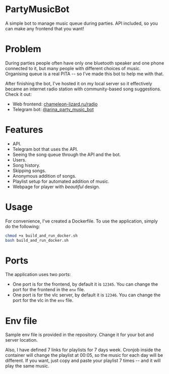 # PartyMusicBot

A simple bot to manage music queue during parties. API included, so you can make any frontend that you want! 

# Problem

During parties people often have only one bluetooth speaker and one phone connected to it, but many people with different
choices of music. Organising queue is a real PITA -- so I've made this bot to help me with that.

After finishing the bot, I've hosted it on my local server so it effectively became an internet radio station with
community-based song suggestions. Check it out:

- Web frontend: [chameleon-lizard.ru/radio](http://chameleon-lizard.ru:81/radio)
- Telegram bot: [@arina_party_music_bot](https://t.me/arina_party_music_bot)

# Features

- API.
- Telegram bot that uses the API.
- Seeing the song queue through the API and the bot.
- Users.
- Song history.
- Skipping songs.
- Anonymous addition of songs.
- Playlist setup for automated addition of music.
- Webpage for player with *beautiful* design.

# Usage

For convenience, I've created a Dockerfile. To use the application, simply do the following:

```bash
chmod +x build_and_run_docker.sh
bash build_and_run_docker.sh
```

# Ports

The application uses two ports:

- One port is for the frontend, by default it is `12345`. You can change the port for the frontend in the `env` file.
- One port is for the vlc server, by default it is `12346`. You can change the port for the vlc in the `env` file.

# Env file

Sample env file is provided in the repository. Change it for your bot and server location.

Also, I have defined 7 links for playlists for 7 days week. Cronjob inside the container will change the playlist at 
00:05, so the music for each day will be different. If you want, just copy and paste your playlist 7 times -- and
it will play the same music.

